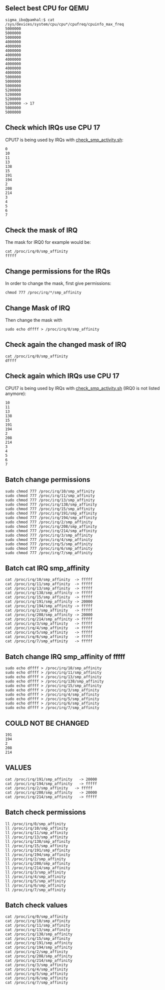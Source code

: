 ## Select best CPU for QEMU
```
sigma_ibo@pamhal:$ cat /sys/devices/system/cpu/cpu*/cpufreq/cpuinfo_max_freq
5000000
5000000
5000000
4000000
4000000
4000000
4000000
4000000
4000000
4000000
4000000
5000000
5000000
5000000
5200000
5200000
5200000
5200000 -> 17
5000000
5000000
```

## Check which IRQs use CPU 17
CPU17 is being used by IRQs with [check_smp_activity.sh](check_smp_activity.sh):
```
0
10
11
13
138
15
191
194
2
208
214
3
4
5
6
7
```

## Check the mask of IRQ
The mask for IRQ0 for example would be: 
```
cat /proc/irq/0/smp_affinity
fffff
```

## Change permissions for the IRQs
In order to change the mask, first give permissions:
```
chmod 777 /proc/irq/*/smp_affinity
```

## Change Mask of IRQ
Then change the mask with 
```
sudo echo dffff > /proc/irq/0/smp_affinity
```

## Check again the changed mask of IRQ
```
cat /proc/irq/0/smp_affinity
dffff
```

## Check again which IRQs use CPU 17
CPU17 is being used by IRQs with [check_smp_activity.sh](check_smp_activity.sh) (IRQ0 is not listed anymore): 
```
10
11
13
138
15
191
194
2
208
214
3
4
5
6
7
```



## Batch change permissions
```
sudo chmod 777 /proc/irq/10/smp_affinity
sudo chmod 777 /proc/irq/11/smp_affinity
sudo chmod 777 /proc/irq/13/smp_affinity
sudo chmod 777 /proc/irq/138/smp_affinity
sudo chmod 777 /proc/irq/15/smp_affinity
sudo chmod 777 /proc/irq/191/smp_affinity
sudo chmod 777 /proc/irq/194/smp_affinity
sudo chmod 777 /proc/irq/2/smp_affinity
sudo chmod 777 /proc/irq/208/smp_affinity
sudo chmod 777 /proc/irq/214/smp_affinity
sudo chmod 777 /proc/irq/3/smp_affinity
sudo chmod 777 /proc/irq/4/smp_affinity
sudo chmod 777 /proc/irq/5/smp_affinity
sudo chmod 777 /proc/irq/6/smp_affinity
sudo chmod 777 /proc/irq/7/smp_affinity
```

## Batch cat IRQ smp_affinity
```
cat /proc/irq/10/smp_affinity  -> fffff
cat /proc/irq/11/smp_affinity  -> fffff
cat /proc/irq/13/smp_affinity  -> fffff
cat /proc/irq/138/smp_affinity -> fffff
cat /proc/irq/15/smp_affinity  -> fffff
cat /proc/irq/191/smp_affinity -> 20000
cat /proc/irq/194/smp_affinity -> fffff
cat /proc/irq/2/smp_affinity   -> fffff
cat /proc/irq/208/smp_affinity -> 20000
cat /proc/irq/214/smp_affinity -> fffff
cat /proc/irq/3/smp_affinity   -> fffff
cat /proc/irq/4/smp_affinity   -> fffff
cat /proc/irq/5/smp_affinity   -> fffff
cat /proc/irq/6/smp_affinity   -> fffff
cat /proc/irq/7/smp_affinity   -> fffff
```

## Batch change IRQ smp_affinity of fffff
```
sudo echo dffff > /proc/irq/10/smp_affinity
sudo echo dffff > /proc/irq/11/smp_affinity
sudo echo dffff > /proc/irq/13/smp_affinity
sudo echo dffff > /proc/irq/138/smp_affinity
sudo echo dffff > /proc/irq/15/smp_affinity
sudo echo dffff > /proc/irq/3/smp_affinity
sudo echo dffff > /proc/irq/4/smp_affinity
sudo echo dffff > /proc/irq/5/smp_affinity
sudo echo dffff > /proc/irq/6/smp_affinity
sudo echo dffff > /proc/irq/7/smp_affinity
```

## COULD NOT BE CHANGED
```
191
194
2
208
214
```

## VALUES
```
cat /proc/irq/191/smp_affinity   -> 20000
cat /proc/irq/194/smp_affinity   -> fffff
cat /proc/irq/2/smp_affinity   -> fffff
cat /proc/irq/208/smp_affinity   -> 20000
cat /proc/irq/214/smp_affinity   -> fffff
```

## Batch check permissions
```
ll /proc/irq/0/smp_affinity
ll /proc/irq/10/smp_affinity
ll /proc/irq/11/smp_affinity
ll /proc/irq/13/smp_affinity
ll /proc/irq/138/smp_affinity
ll /proc/irq/15/smp_affinity
ll /proc/irq/191/smp_affinity
ll /proc/irq/194/smp_affinity
ll /proc/irq/2/smp_affinity
ll /proc/irq/208/smp_affinity
ll /proc/irq/214/smp_affinity
ll /proc/irq/3/smp_affinity
ll /proc/irq/4/smp_affinity
ll /proc/irq/5/smp_affinity
ll /proc/irq/6/smp_affinity
ll /proc/irq/7/smp_affinity
```

## Batch check values 
```
cat /proc/irq/0/smp_affinity
cat /proc/irq/10/smp_affinity
cat /proc/irq/11/smp_affinity
cat /proc/irq/13/smp_affinity
cat /proc/irq/138/smp_affinity
cat /proc/irq/15/smp_affinity
cat /proc/irq/191/smp_affinity
cat /proc/irq/194/smp_affinity
cat /proc/irq/2/smp_affinity
cat /proc/irq/208/smp_affinity
cat /proc/irq/214/smp_affinity
cat /proc/irq/3/smp_affinity
cat /proc/irq/4/smp_affinity
cat /proc/irq/5/smp_affinity
cat /proc/irq/6/smp_affinity
cat /proc/irq/7/smp_affinity
```



































